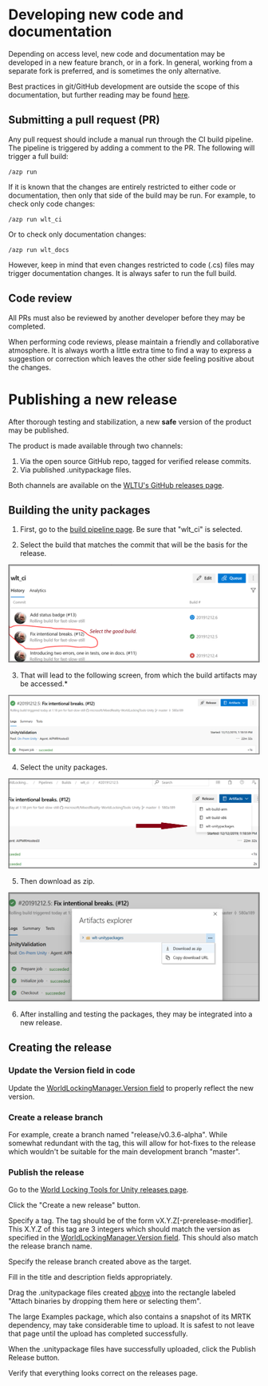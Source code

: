 
# Developing new code and documentation

Depending on access level, new code and documentation may be developed in a new feature branch, or in a fork. In general, working from a separate fork is preferred, and is sometimes the only alternative.

Best practices in git/GitHub development are outside the scope of this documentation, but further reading may be found [here](https://help.github.com/en/github/collaborating-with-issues-and-pull-requests/working-with-forks).

## Submitting a pull request (PR)

Any pull request should include a manual run through the CI build pipeline. The pipeline is triggered by adding a comment to the PR. The following will trigger a full build:

```
/azp run
```

If it is known that the changes are entirely restricted to either code or documentation, then only that side of the build may be run. For example, to check only code changes:

```
/azp run wlt_ci
```

Or to check only documentation changes:

```
/azp run wlt_docs
```

However, keep in mind that even changes restricted to code (.cs) files may trigger documentation changes. It is always safer to run the full build.

## Code review

All PRs must also be reviewed by another developer before they may be completed.

When performing code reviews, please maintain a friendly and collaborative atmosphere. It is always worth a little extra time to find a way to express a suggestion or correction which leaves the other side feeling positive about the changes.

# Publishing a new release

After thorough testing and stabilization, a new **safe** version of the product may be published.

The product is made available through two channels:

1) Via the open source GitHub repo, tagged for verified release commits.
2) Via published .unitypackage files.

Both channels are available on the [WLTU's GitHub releases page](https://github.com/microsoft/MixedReality-WorldLockingTools-Unity/releases).

## Building the unity packages

1) First, go to the [build pipeline page](https://dev.azure.com/aipmr/MixedReality-WorldLockingTools-Unity-CI/_build?definitionId=50). Be sure that "wlt_ci" is selected.

2) Select the build that matches the commit that will be the basis for the release.

  ![](../../Images/Release/SelectBuild.PNG)

3) That will lead to the following screen, from which the build artifacts may be accessed.*

  ![](../../Images/Release/Artifacts.PNG)

4) Select the unity packages.

![](../../Images/Release/ArtifactUnityPackages.png)

5) Then download as zip.

![](../../Images/Release/DownloadUnityPackages.png)

6) After installing and testing the packages, they may be integrated into a new release.

## Creating the release

### Update the Version field in code

Update the [WorldLockingManager.Version field](xref:Microsoft.MixedReality.WorldLocking.Core.WorldLockingManager.Version) to properly reflect the new version.

### Create a release branch

For example, create a branch named "release/v0.3.6-alpha". While somewhat redundant with the tag, this will allow for hot-fixes to the release which wouldn't be suitable for the main development branch "master".

### Publish the release

Go to the [World Locking Tools for Unity releases page](https://github.com/microsoft/MixedReality-WorldLockingTools-Unity/releases).

Click the "Create a new release" button.

Specify a tag. The tag should be of the form vX.Y.Z[-prerelease-modifier]. This X.Y.Z of this tag are 3 integers which should match the version as specified in the [WorldLockingManager.Version field](xref:Microsoft.MixedReality.WorldLocking.Core.WorldLockingManager.Version). This should also match the release branch name.

Specify the release branch created above as the target.

Fill in the title and description fields appropriately.

Drag the .unitypackage files created [above](#building-the-unity-packages) into the rectangle labeled "Attach binaries by dropping them here or selecting them".

The large Examples package, which also contains a snapshot of its MRTK dependency, may take considerable time to upload. It is safest to not leave that page until the upload has completed successfully.

When the .unitypackage files have successfully uploaded, click the Publish Release button.

Verify that everything looks correct on the releases page.

